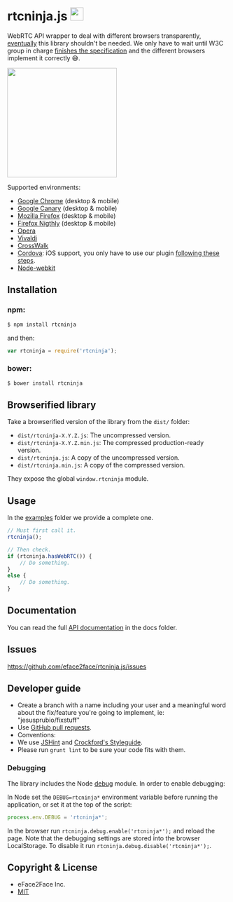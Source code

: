 # rtcninja.js <img src="http://www.pubnub.com/blog/wp-content/uploads/2014/01/google-webrtc-logo.png" height="30" width="30">

WebRTC API wrapper to deal with different browsers transparently, [eventually](http://iswebrtcreadyyet.com/) this library shouldn't be needed. We only have to wait until W3C group in charge [finishes the specification](https://tools.ietf.org/wg/rtcweb/) and the different browsers implement it correctly :sweat_smile:.

<img src="http://images4.fanpop.com/image/photos/21800000/browser-fight-google-chrome-21865454-600-531.jpg" height="250" width="250">

Supported environments:
* [Google Chrome](https://www.google.com/chrome/browser/desktop/index.html) (desktop & mobile)
* [Google Canary](https://www.google.com/chrome/browser/canary.html) (desktop & mobile)
* [Mozilla Firefox](https://www.mozilla.org/en-GB/firefox/new) (desktop & mobile)
* [Firefox Nigthly](https://nightly.mozilla.org/) (desktop & mobile)
* [Opera](http://www.opera.com/)
* [Vivaldi](https://vivaldi.com/)
* [CrossWalk](https://crosswalk-project.org/)
* [Cordova](cordova.apache.org): iOS support, you only have to use our plugin [following these steps](https://github.com/eface2face/cordova-plugin-iosrtc#usage).
* [Node-webkit](https://github.com/nwjs/nw.js/)


## Installation

### **npm**:

```bash
$ npm install rtcninja
```

and then:

```javascript
var rtcninja = require('rtcninja');
```

### **bower**:

```bash
$ bower install rtcninja
```


## Browserified library

Take a browserified version of the library from the `dist/` folder:

* `dist/rtcninja-X.Y.Z.js`: The uncompressed version.
* `dist/rtcninja-X.Y.Z.min.js`: The compressed production-ready version.
* `dist/rtcninja.js`: A copy of the uncompressed version.
* `dist/rtcninja.min.js`: A copy of the compressed version.

They expose the global `window.rtcninja` module.


## Usage

In the [examples](./examples/) folder we provide a complete one.

```javascript
// Must first call it.
rtcninja();

// Then check.
if (rtcninja.hasWebRTC()) {
    // Do something.
}
else {
    // Do something.
}
```


## Documentation

You can read the full [API documentation](docs/index.md) in the docs folder.


## Issues

https://github.com/eface2face/rtcninja.js/issues


## Developer guide

* Create a branch with a name including your user and a meaningful word about the fix/feature you're going to implement, ie: "jesusprubio/fixstuff"
* Use [GitHub pull requests](https://help.github.com/articles/using-pull-requests).
* Conventions:
 * We use [JSHint](http://jshint.com/) and [Crockford's Styleguide](http://javascript.crockford.com/code.html).
 * Please run `grunt lint` to be sure your code fits with them.


### Debugging

The library includes the Node [debug](https://github.com/visionmedia/debug) module. In order to enable debugging:

In Node set the `DEBUG=rtcninja*` environment variable before running the application, or set it at the top of the script:

```javascript
process.env.DEBUG = 'rtcninja*';
```

In the browser run `rtcninja.debug.enable('rtcninja*');` and reload the page. Note that the debugging settings are stored into the browser LocalStorage. To disable it run `rtcninja.debug.disable('rtcninja*');`.


## Copyright & License

* eFace2Face Inc.
* [MIT](./LICENSE)
